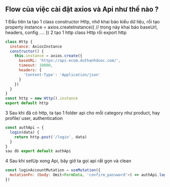 ## Flow của việc cài đặt axios và Api như thế nào ?

1 Đầu tiên ta tạo 1 class constructor Http, nhớ khai báo kiểu dữ liệu, rồi tạo property instance = axios.createInstance({
// trong này khai báo baseUrl, headers, config ....
})
2 tạo 1 http class Http rồi export http

```js
class Http {
  instance: AxiosInstance
  constructor() {
    this.instance = axios.create({
      baseURL: 'https://api-ecom.duthanhduoc.com/',
      timeout: 10000,
      headers: {
        'Content-Type': 'Application/json'
      }
    })
  }
}
const http = new Http().instance
export default http
```

3 Sau khi đã có http, ta tạo 1 folder api cho mỗi category như product, hay profile/ user, authentication

```js
const authApi = {
  login(data) {
    return http.post('/login', data)
  }
}
sau đó export default authApi

```

4 Sau khi setUp xong Api, bây giờ ta gọi api rất gọn và clean

```js
const loginAccountMutation = useMutation({
  mutationFn: (body: Omit<FormData, 'confirm_password'>) => authApi.loginAccount(body)
})
```
